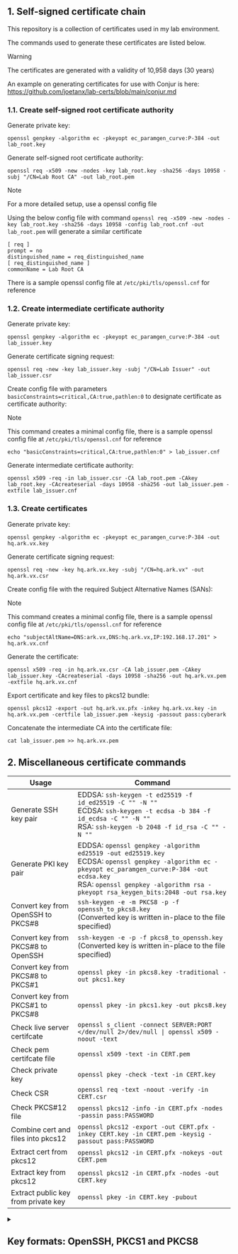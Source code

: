 ## 1. Self-signed certificate chain

This repository is a collection of certificates used in my lab environment.

The commands used to generate these certificates are listed below.

> [!Warning]
> 
> The certificates are generated with a validity of 10,958 days (30 years)

An example on generating certificates for use with Conjur is here: https://github.com/joetanx/lab-certs/blob/main/conjur.md

### 1.1. Create self-signed root certificate authority

Generate private key:

```
openssl genpkey -algorithm ec -pkeyopt ec_paramgen_curve:P-384 -out lab_root.key
```

Generate self-signed root certificate authority:

```
openssl req -x509 -new -nodes -key lab_root.key -sha256 -days 10958 -subj "/CN=Lab Root CA" -out lab_root.pem
```

> [!Note]
> 
> For a more detailed setup, use a openssl config file
>
> Using the below config file with command `openssl req -x509 -new -nodes -key lab_root.key -sha256 -days 10958 -config lab_root.cnf -out lab_root.pem` will generate a similar certificate
> 
> ```
> [ req ]
> prompt = no
> distinguished_name = req_distinguished_name
> [ req_distinguished_name ]
> commonName = Lab Root CA
> ```
> 
> There is a sample openssl config file at `/etc/pki/tls/openssl.cnf` for reference

### 1.2. Create intermediate certificate authority

Generate private key:

```
openssl genpkey -algorithm ec -pkeyopt ec_paramgen_curve:P-384 -out lab_issuer.key
```

Generate certificate signing request:

```
openssl req -new -key lab_issuer.key -subj "/CN=Lab Issuer" -out lab_issuer.csr
```
Create config file with parameters `basicConstraints=critical,CA:true,pathlen:0` to designate certificate as certificate authority:

> [!Note]
> 
> This command creates a minimal config file, there is a sample openssl config file at `/etc/pki/tls/openssl.cnf` for reference

```
echo "basicConstraints=critical,CA:true,pathlen:0" > lab_issuer.cnf
```

Generate intermediate certificate authority:

```
openssl x509 -req -in lab_issuer.csr -CA lab_root.pem -CAkey lab_root.key -CAcreateserial -days 10958 -sha256 -out lab_issuer.pem -extfile lab_issuer.cnf
```

### 1.3. Create certificates

Generate private key:

```
openssl genpkey -algorithm ec -pkeyopt ec_paramgen_curve:P-384 -out hq.ark.vx.key
```

Generate certificate signing request:

```
openssl req -new -key hq.ark.vx.key -subj "/CN=hq.ark.vx" -out hq.ark.vx.csr
```

Create config file with the required Subject Alternative Names (SANs):

> [!Note]
> 
> This command creates a minimal config file, there is a sample openssl config file at `/etc/pki/tls/openssl.cnf` for reference

```
echo "subjectAltName=DNS:ark.vx,DNS:hq.ark.vx,IP:192.168.17.201" > hq.ark.vx.cnf
```

Generate the certificate:

```
openssl x509 -req -in hq.ark.vx.csr -CA lab_issuer.pem -CAkey lab_issuer.key -CAcreateserial -days 10958 -sha256 -out hq.ark.vx.pem -extfile hq.ark.vx.cnf
```

Export certificate and key files to pkcs12 bundle:

```
openssl pkcs12 -export -out hq.ark.vx.pfx -inkey hq.ark.vx.key -in hq.ark.vx.pem -certfile lab_issuer.pem -keysig -passout pass:cyberark
```

Concatenate the intermediate CA into the certificate file:

```
cat lab_issuer.pem >> hq.ark.vx.pem
```

## 2. Miscellaneous certificate commands

|Usage|Command|
|---|---|
|Generate SSH key pair|EDDSA: `ssh-keygen -t ed25519 -f id_ed25519 -C "" -N ""`<br>ECDSA: `ssh-keygen -t ecdsa -b 384 -f id_ecdsa -C "" -N ""`<br>RSA: `ssh-keygen -b 2048 -f id_rsa -C "" -N ""`|
|Generate PKI key pair|EDDSA: `openssl genpkey -algorithm ed25519 -out ed25519.key`<br>ECDSA: `openssl genpkey -algorithm ec -pkeyopt ec_paramgen_curve:P-384 -out ecdsa.key`<br>RSA: `openssl genpkey -algorithm rsa -pkeyopt rsa_keygen_bits:2048 -out rsa.key`|
|Convert key from OpenSSH to PKCS#8|`ssh-keygen -e -m PKCS8 -p -f openssh_to_pkcs8.key`<br>(Converted key is written in-place to the file specified)|
|Convert key from PKCS#8 to OpenSSH|`ssh-keygen -e -p -f pkcs8_to_openssh.key`<br>(Converted key is written in-place to the file specified)|
|Convert key from PKCS#8 to PKCS#1|`openssl pkey -in pkcs8.key -traditional -out pkcs1.key`|
|Convert key from PKCS#1 to PKCS#8|`openssl pkey -in pkcs1.key -out pkcs8.key`|
|Check live server certifcate|`openssl s_client -connect SERVER:PORT </dev/null 2>/dev/null \| openssl x509 -noout -text`|
|Check pem certifcate file|`openssl x509 -text -in CERT.pem`|
|Check private key|`openssl pkey -check -text -in CERT.key`|
|Check CSR|`openssl req -text -noout -verify -in CERT.csr`|
|Check PKCS#12 file|`openssl pkcs12 -info -in CERT.pfx -nodes -passin pass:PASSWORD`|
|Combine cert and files into pkcs12|`openssl pkcs12 -export -out CERT.pfx -inkey CERT.key -in CERT.pem -keysig -passout pass:PASSWORD`|
|Extract cert from pkcs12|`openssl pkcs12 -in CERT.pfx -nokeys -out CERT.pem`|
|Extract key from pkcs12|`openssl pkcs12 -in CERT.pfx -nodes -out CERT.key`|
|Extract public key from private key|`openssl pkey -in CERT.key -pubout`|

<details><summary><h2>Key formats: OpenSSH, PKCS1 and PKCS8</h2></summary>

### 1. `ssh-keygen` generates keys in OpenSSH format

#### 1.1. EDDSA:

```console
[root@foxtrot ~]# ssh-keygen -t ed25519 -f id_ed25519 -C "" -N ""
Generating public/private ed25519 key pair.
Your identification has been saved in id_ed25519
Your public key has been saved in id_ed25519.pub
The key fingerprint is:
SHA256:EhP2s+9ycmcdkZPC9n6rH43yWL8h3hblgZfdf0Y1Xi0
The key's randomart image is:
+--[ED25519 256]--+
|      o         .|
|     . o      E.+|
|      o o  .  o+B|
|       o o  +.===|
|      . S  . o.=+|
|       . .    oo*|
|          . .+o=+|
|        o.o +==o+|
|         =.o.o=*+|
+----[SHA256]-----+
[root@foxtrot ~]# cat id_ed25519
-----BEGIN OPENSSH PRIVATE KEY-----
b3BlbnNzaC1rZXktdjEAAAAABG5vbmUAAAAEbm9uZQAAAAAAAAABAAAAMwAAAAtzc2gtZW
QyNTUxOQAAACAFUJkloiDT5MWxXA8E7YCH0hwRMvTYTrura6o8miPkKgAAAIh7jugme47o
JgAAAAtzc2gtZWQyNTUxOQAAACAFUJkloiDT5MWxXA8E7YCH0hwRMvTYTrura6o8miPkKg
AAAEA3Xmaw5GH4AC2HPzgrfo5JS7OMlHbpscEIHuZDWxTP1AVQmSWiINPkxbFcDwTtgIfS
HBEy9NhOu6trqjyaI+QqAAAAAAECAwQF
-----END OPENSSH PRIVATE KEY-----
```

#### 1.2. ECDSA:

```console
[root@foxtrot ~]# ssh-keygen -t ecdsa -b 384 -f id_ecdsa -C "" -N ""
Generating public/private ecdsa key pair.
Your identification has been saved in id_ecdsa
Your public key has been saved in id_ecdsa.pub
The key fingerprint is:
SHA256:rvBwjwu38a+c/mGdA6NTFaealivok0RrW1GBSSq+tVs
The key's randomart image is:
+---[ECDSA 384]---+
|       ..o... .  |
|       .o .  +   |
|    . .  .  o    |
|   . .. .  =     |
|    ....S.O      |
|     o++.+ = .   |
|    =o*+E + +    |
|     O+@ = . .   |
|      O+B+o      |
+----[SHA256]-----+
[root@foxtrot ~]# cat id_ecdsa
-----BEGIN OPENSSH PRIVATE KEY-----
b3BlbnNzaC1rZXktdjEAAAAABG5vbmUAAAAEbm9uZQAAAAAAAAABAAAAiAAAABNlY2RzYS
1zaGEyLW5pc3RwMzg0AAAACG5pc3RwMzg0AAAAYQQJImk1ZwYNIgyzkRSCc4zRix7Rb4jQ
0uhFpCGMHeAK4ebXhtiVCSmmFm85GcDKO27qpf1lqVAToJYGpnotVoLgKI1aL1HznV8kEZ
oSjvrNQlwjETHhv0gBXBsz6v3v/soAAADIX2Wf3l9ln94AAAATZWNkc2Etc2hhMi1uaXN0
cDM4NAAAAAhuaXN0cDM4NAAAAGEECSJpNWcGDSIMs5EUgnOM0Yse0W+I0NLoRaQhjB3gCu
Hm14bYlQkpphZvORnAyjtu6qX9ZalQE6CWBqZ6LVaC4CiNWi9R851fJBGaEo76zUJcIxEx
4b9IAVwbM+r97/7KAAAAMD/rPOIeD836x8wiCmcLxvhNs0GzIgO1oeuXHYCF4zixLjTUv0
UYNvkc48pRG2BhngAAAAA=
-----END OPENSSH PRIVATE KEY-----
```

#### 1.3. RSA:

```console
[root@foxtrot ~]# ssh-keygen -b 2048 -f id_rsa -C "" -N ""
Generating public/private rsa key pair.
Your identification has been saved in id_rsa
Your public key has been saved in id_rsa.pub
The key fingerprint is:
SHA256:rdliSfAWrFzFzx3yAgmFRuue8MlG/clTHIO1ZbM7S2Y
The key's randomart image is:
+---[RSA 2048]----+
|       .o=o.  ..o|
|       .oo+ .o.+o|
|      ..=  +.++o |
|     . * +  +.oo.|
|      + S o  .oE |
|       O B o o+ o|
|        & . =  . |
|       o .   .   |
|                 |
+----[SHA256]-----+
[root@foxtrot ~]# cat id_rsa
-----BEGIN OPENSSH PRIVATE KEY-----
b3BlbnNzaC1rZXktdjEAAAAABG5vbmUAAAAEbm9uZQAAAAAAAAABAAABFwAAAAdzc2gtcn
NhAAAAAwEAAQAAAQEArEDY23VOdThEkUxacpvabTcVqq8tFvZwnxrAgzqPrmq1y8lpKTu4
NfSZdZe38iEODKRSvLED1vZi0DFWcja+SOMSQEJrMc1gLt/JqxDLh9kktt3WFFO95GMdje
JTYK4gmlwW+jSSNNYTPXUJ2CcYsam252TlM3Qf2Q75UXinUkUhkHz0+JLpcFBqVZQt1vyd
z3AAjGsyiBBtZWP+/9979GcyUvr4HbBMNzdKhEzl10p4fGvWdgRhPU90hGBSxcU/vDgevg
geSgbD8Cvw4uaulsaZDXCdRoDGx28lmbfjtrVJtRVP+MicUqzI0D+fPXLFV89XzE9hsENy
ijzsyETo8QAAA7jRSQoZ0UkKGQAAAAdzc2gtcnNhAAABAQCsQNjbdU51OESRTFpym9ptNx
Wqry0W9nCfGsCDOo+uarXLyWkpO7g19Jl1l7fyIQ4MpFK8sQPW9mLQMVZyNr5I4xJAQmsx
zWAu38mrEMuH2SS23dYUU73kYx2N4lNgriCaXBb6NJI01hM9dQnYJxixqbbnZOUzdB/ZDv
lReKdSRSGQfPT4kulwUGpVlC3W/J3PcACMazKIEG1lY/7/33v0ZzJS+vgdsEw3N0qETOXX
Snh8a9Z2BGE9T3SEYFLFxT+8OB6+CB5KBsPwK/Di5q6WxpkNcJ1GgMbHbyWZt+O2tUm1FU
/4yJxSrMjQP589csVXz1fMT2GwQ3KKPOzIROjxAAAAAwEAAQAAAQABAf03nBPC9VrXiuEK
fUPKXAl3/Uyhm+LY8XOzInLZzPUsxywpKGvpjky4C25RP+hO9can2AH7Kw4B5KoAos/OVo
LCTLxhEK/2S9gIYWgMoeSR69GvWBwuLTZfukIteIAhFKnlpplWe3KmUaxM/xFcSu9SoplB
loic3dzJGt0HivTHMkD/9nLIkiaetskA/DBO+itKBJx7Z7w8MI8BR4IlXSywm+RGBBwjfQ
jLCi51BCG0yvOOdC/SEbdg1eWbhT79MLmnsBP2p7eSp7WP2+W3/FAjfUKpZLtKDaHwQQXL
CrvRkx10nGZDsmJRZKls9zWil6TJ0Mb4+xeHFRn2BdvJAAAAgQDJ7bm/cY4f/GfxDvHr2j
tyLfpcaDLf2mmr0g7E3kUSXou9rOExB3Z47J9sgtK7Qf51OgicjTFrRxHZkHENElhSd3mA
64cdM6Yw0sRTeeExRcnF7z1EyGDk/COkLqCw+wpiADlvekKErOuhTCpANH4Gko2dfBIdXm
uWihpzTkUCPwAAAIEA6QZHP9Yg19+Trg8QDlstz2ilwhJolHeG8YLkaiWQ/u8JbfBIo+w6
bcUsB46NlxRwZZEA7wy6qPZHcSZ/qshLJKO3BgZoOmZe1j0drpVMqIax6mbWhnHEk47a5l
5hgr6h9qdHcF3S2088o9rSHCkNbrjb8zRVgiu/3zimJhD7xGkAAACBAL08p9kCswBxjQ2v
/L3fuqWhPhLAyFjIgD5CWJfhys7DBRk09QHQj0mGCr1gjrhnfTyVFU9DZwOaWR6fecYBv2
c8SB1D8i3gw7wcQizka9pPBUJ4d4De2tL4Ztnn2uENFs5Q9zLUSuGU0syGV3MjMc+ItwPx
WXlkhegYmdXOQc9JAAAAAAEC
-----END OPENSSH PRIVATE KEY-----
```

### 2. `openssl` generates keys in PKCS8 format

#### 2.1. EDDSA:

```console
[root@foxtrot ~]# openssl genpkey -algorithm ed25519 -out ed25519_pkcs8.key
[root@foxtrot ~]# cat ed25519_pkcs8.key
-----BEGIN PRIVATE KEY-----
MC4CAQAwBQYDK2VwBCIEIJyWodKqZsYLw/kFFTJAGw8hLg0PW9KMb1IlbZ8QShnG
-----END PRIVATE KEY-----
```

#### 2.2. ECDSA:

```console
[root@foxtrot ~]# openssl genpkey -algorithm ec -pkeyopt ec_paramgen_curve:P-384 -out ecdsa_pkcs8.key
[root@foxtrot ~]# cat ecdsa_pkcs8.key
-----BEGIN PRIVATE KEY-----
MIG2AgEAMBAGByqGSM49AgEGBSuBBAAiBIGeMIGbAgEBBDBbLlWroJ85KnKFfa34
P4k3WtLRzfUV/MbFsQc88Kr1+kvQqhk/kMsBh/3XjVGLJeehZANiAASL2cJukCqs
w4ZYLU8ASlxgCze31Xgh/3LWx+3CziCDyr8IxGt2trOr0Hu4tMri+fySfCITXp8c
6N4AYdfgklBTBA7ujcf/cp00/NpQAXChYc8iHoRMz0Wsi12Zb3LVOjE=
-----END PRIVATE KEY-----
```

#### 2.3. RSA:

```console
[root@foxtrot ~]# openssl genpkey -algorithm rsa -pkeyopt rsa_keygen_bits:2048 -out rsa_pkcs8.key
............+..+.+...........+.+...+.....+.+.....+...+..........+...+...+.........+..+...+..........+........+...+....+...........+++++++++++++++++++++++++++++++++++++++++++++++++++++++++++++++++*..+......+...+..+....+...........+.+...+..+...+.+++++++++++++++++++++++++++++++++++++++++++++++++++++++++++++++++*..+.....+...............+.+......+..+...+....+....................+.+..............+.+...+..............+...............+.+......+........+.......+........+.+.................+.......+..+....+............+..+.......+..............+.+...+......+......+...+..+....+...........+.+...+............+..+......+.+.....+.........+......+..................+.+..+++++++++++++++++++++++++++++++++++++++++++++++++++++++++++++++++
.+..........+...............+......+..+.......+..............................+..+++++++++++++++++++++++++++++++++++++++++++++++++++++++++++++++++*..+...+............+...+....+......+.....+++++++++++++++++++++++++++++++++++++++++++++++++++++++++++++++++*............+...+...+......+...............+......+.........+.+...+..............+......+.........+.+..+...+.+.....+..........+.....+...+......+............+.......+..+......+...................+...+.....+...+....+......+..+.+..+.........................+..+......+....+..+.+............+..+....+.....+.......+.....+.........+...+..........+........+.......+...+++++++++++++++++++++++++++++++++++++++++++++++++++++++++++++++++
[root@foxtrot ~]# cat rsa_pkcs8.key
-----BEGIN PRIVATE KEY-----
MIIEvgIBADANBgkqhkiG9w0BAQEFAASCBKgwggSkAgEAAoIBAQDfm0rVrGvoflMp
IuDcn+RPrnEIDLpTmSUVJdJa2oWbp66RCPkra2bNqrTRfvqCepo8TsNtZwozaimH
mFJp511woGzew/s6oTgolwaWyEdXAKqvRMENe9R/SOpTOm3gWw2MdcE1Gpb1YmG/
J4UH6eSAsvQAcy/93SrsAZGVmwweWSFo9cC2QVCbSR1yNPU45NTEEsO5RSy9MSJJ
4F1yvdygxmhYqj+zMeR7ENFkCzYOR4o2Df3Z2iZWNe0q4JaVSePingC8YJ4u/UXi
n4nfqzEIozv/vLy4TwkiOkHwUAzq4uKFArUCmLDGYTC+4R+OFw8o7v92wBBxNnOr
VQ+yJAIDAgMBAAECggEAANDhG5laU3Mk168DeC8y5KZmBOeAINet7qz3OhvuBgX0
C7CU+ndL3QX5lctCQHg06rrZIf8Q1HagtU9i+1CFGej3YU5uV2XbNJq2MN877tYy
pK0VjPh5RuNXOdcX4meypvVqeH9sDiril9qLopUvn2m+nQwXsr0p3YDi0a7vcKvC
jmQEWn6z0Rs0YikKIIwewZOzZk93r6mbAUX9smfIj2WD0kepDWKVR8mNLt0nXM0p
CFU3I/tAIQRY/u1mYzbfnuhB4OGFoskGYHQ86TUPBUC5gce/JPRsGxwimi3Fug0J
RJvRjieJ+GCR2dOjWzDpzojC0W9Hyol2+v+oAIWGQQKBgQDi5oGWx33FDCP4lsVv
Qgvsuyv7BjXcF2gRyZ1oXa6LArwJ9nFVqN21ViAhZIJYGADA54DA6anrgP8FU13r
duPie4hBfgTPupJqrpAgdduKMHnVnRRlvxUNarK+lBHw9RXYLXRmdWAnbdp3a6NU
tdmGlySTKrnhDQU+6IGAnvix8wKBgQD8SKU4rWd0hOBC5iWBNPoSkSETApI5apii
+19H2aswPU9pTuWE6ChYplfx7IRXvXCPbmanAwnhPLHYaF4WbXz32ZrewGBz5hl6
f92gJLh4BWUlT0UrtXwiwV1OuSCK3lnZyRaK1XRZuOdvfunyBiLGBqGFKuLsTIU4
jAIzbyBjsQKBgQDVjcHWGbhj50NLywvT5UO38Yo5XuT+WwFWDH4cJmAK8e3tKogM
6TySWZcwFpsfMqgy5zClYMbOosBjUM2KuoFNPptFmMgKgz0fL2DzTDnu3CUvSgJS
qP+1ewD0ogQo12NR7aYqcLqpIZmG4EX/ipBLPqHr6UC9cjXHual5VyYWxQKBgQCI
VlX7qDJllL2BSdDw34lZaVbfaB9Pqhysz33xXV+XJTr6JSoCRlgveE3ErtXieL0Q
tlABZ7H6KAvQcK6QHkFPzChWws4dNDeGrP0/YzjRm9DKdelisqRQQAFF3uQISBt0
h6iIBMzpA/UGmyagpdI7BDBbwA58Nuoz4e36j86IMQKBgAO2+j0+XYmWE2RhhLdI
wyfxuPlNf4L6owtEtOz6OedwJleyP0EB5e9JyB8ONNf0VCFzw2B7+7pNCC7Sapbw
y/5uc1pu0jtzlIdjTgDW5DrRoQfjEyDRX1By5FgAtIf/ANDgLRQ4P0N5mZCBDd5W
yCQ1DMtlH6fxeRhSisvWwoxR
-----END PRIVATE KEY-----
```

### 3. `ssh-keygen` can convert keys between OpenSSH and PKCS8 formats

#### 3.1. EDDSA:

> [!Note]
> 
> OpenSSH doesn't currently support reading or writing Ed25519 keys in any format other than the OpenSSH native key format.
> 
> https://bugzilla.mindrot.org/show_bug.cgi?id=3195

- `ssh-keygen -e -m PKCS8 -p -f ed25519_pkcs8.key` does nothing
- `ssh-keygen -e -p -f id_ed25519` throws error: `Failed to load key id_ed25519: invalid format`

Alternatively, the [sshpk](https://www.npmjs.com/package/sshpk) npm package performs this conversion

|Usage|Command|
|---|---|
|Convert key from OpenSSH to PKCS#8|`sshpk-conv -p -t pkcs8 id_eddsa \| tee eddsa.key`|
|Convert key from PKCS#8 to OpenSSH|`sshpk-conv -p -t ssh eddsa_pkcs8.key \| tee id_eddsa`|

#### 3.2. ECDSA:

##### 3.2.1. OpenSSH to PKCS8

```console
[root@foxtrot ~]# mv id_ecdsa ecdsa_pkcs8.key
[root@foxtrot ~]# ssh-keygen -e -m PKCS8 -p -f ecdsa_pkcs8.key
Key has comment ''
Enter new passphrase (empty for no passphrase):
Enter same passphrase again:
Your identification has been saved with the new passphrase.
[root@foxtrot ~]# cat ecdsa_pkcs8.key
-----BEGIN PRIVATE KEY-----
MIG2AgEAMBAGByqGSM49AgEGBSuBBAAiBIGeMIGbAgEBBDA/6zziHg/N+sfMIgpn
C8b4TbNBsyIDtaHrlx2AheM4sS401L9FGDb5HOPKURtgYZ6hZANiAAQJImk1ZwYN
IgyzkRSCc4zRix7Rb4jQ0uhFpCGMHeAK4ebXhtiVCSmmFm85GcDKO27qpf1lqVAT
oJYGpnotVoLgKI1aL1HznV8kEZoSjvrNQlwjETHhv0gBXBsz6v3v/so=
-----END PRIVATE KEY-----
```

##### 3.2.2. PKCS8 to OpenSSH

```console
[root@foxtrot ~]# mv ecdsa_pkcs8.key id_ecdsa
[root@foxtrot ~]# ssh-keygen -e -p -f id_ecdsa
Enter new passphrase (empty for no passphrase):
Enter same passphrase again:
Your identification has been saved with the new passphrase.
[root@foxtrot ~]# cat id_ecdsa
-----BEGIN OPENSSH PRIVATE KEY-----
b3BlbnNzaC1rZXktdjEAAAAABG5vbmUAAAAEbm9uZQAAAAAAAAABAAAAiAAAABNlY2RzYS
1zaGEyLW5pc3RwMzg0AAAACG5pc3RwMzg0AAAAYQQJImk1ZwYNIgyzkRSCc4zRix7Rb4jQ
0uhFpCGMHeAK4ebXhtiVCSmmFm85GcDKO27qpf1lqVAToJYGpnotVoLgKI1aL1HznV8kEZ
oSjvrNQlwjETHhv0gBXBsz6v3v/soAAADIhAXncIQF53AAAAATZWNkc2Etc2hhMi1uaXN0
cDM4NAAAAAhuaXN0cDM4NAAAAGEECSJpNWcGDSIMs5EUgnOM0Yse0W+I0NLoRaQhjB3gCu
Hm14bYlQkpphZvORnAyjtu6qX9ZalQE6CWBqZ6LVaC4CiNWi9R851fJBGaEo76zUJcIxEx
4b9IAVwbM+r97/7KAAAAMD/rPOIeD836x8wiCmcLxvhNs0GzIgO1oeuXHYCF4zixLjTUv0
UYNvkc48pRG2BhngAAAAA=
-----END OPENSSH PRIVATE KEY-----
```

#### 3.3. RSA:

##### 3.3.1. OpenSSH to PKCS8

```console
[root@foxtrot ~]# mv id_rsa rsa_pkcs8.key
[root@foxtrot ~]# ssh-keygen -e -m PKCS8 -p -f rsa_pkcs8.key
Key has comment ''
Enter new passphrase (empty for no passphrase):
Enter same passphrase again:
Your identification has been saved with the new passphrase.
[root@foxtrot ~]# cat rsa_pkcs8.key
-----BEGIN PRIVATE KEY-----
MIIEvQIBADANBgkqhkiG9w0BAQEFAASCBKcwggSjAgEAAoIBAQCsQNjbdU51OESR
TFpym9ptNxWqry0W9nCfGsCDOo+uarXLyWkpO7g19Jl1l7fyIQ4MpFK8sQPW9mLQ
MVZyNr5I4xJAQmsxzWAu38mrEMuH2SS23dYUU73kYx2N4lNgriCaXBb6NJI01hM9
dQnYJxixqbbnZOUzdB/ZDvlReKdSRSGQfPT4kulwUGpVlC3W/J3PcACMazKIEG1l
Y/7/33v0ZzJS+vgdsEw3N0qETOXXSnh8a9Z2BGE9T3SEYFLFxT+8OB6+CB5KBsPw
K/Di5q6WxpkNcJ1GgMbHbyWZt+O2tUm1FU/4yJxSrMjQP589csVXz1fMT2GwQ3KK
POzIROjxAgMBAAECggEAAQH9N5wTwvVa14rhCn1DylwJd/1MoZvi2PFzsyJy2cz1
LMcsKShr6Y5MuAtuUT/oTvXGp9gB+ysOAeSqAKLPzlaCwky8YRCv9kvYCGFoDKHk
kevRr1gcLi02X7pCLXiAIRSp5aaZVntyplGsTP8RXErvUqKZQZaInN3cyRrdB4r0
xzJA//ZyyJImnrbJAPwwTvorSgSce2e8PDCPAUeCJV0ssJvkRgQcI30IywoudQQh
tMrzjnQv0hG3YNXlm4U+/TC5p7AT9qe3kqe1j9vlt/xQI31CqWS7Sg2h8EEFywq7
0ZMddJxmQ7JiUWSpbPc1opekydDG+PsXhxUZ9gXbyQKBgQDpBkc/1iDX35OuDxAO
Wy3PaKXCEmiUd4bxguRqJZD+7wlt8Eij7DptxSwHjo2XFHBlkQDvDLqo9kdxJn+q
yEsko7cGBmg6Zl7WPR2ulUyohrHqZtaGccSTjtrmXmGCvqH2p0dwXdLbTzyj2tIc
KQ1uuNvzNFWCK7/fOKYmEPvEaQKBgQC9PKfZArMAcY0Nr/y937qloT4SwMhYyIA+
QliX4crOwwUZNPUB0I9Jhgq9YI64Z308lRVPQ2cDmlken3nGAb9nPEgdQ/It4MO8
HEIs5GvaTwVCeHeA3trS+GbZ59rhDRbOUPcy1ErhlNLMhldzIzHPiLcD8Vl5ZIXo
GJnVzkHPSQKBgEkfDDqO4c17veavmVU37V8ZMnJ8vk5gV3rvnOdmFGK69ZWHAfRW
S1totNFGPU38PuzQHJ/muagNaAusjgE0Ssgbi3IbjpdMylOl5+uBtAVqBuhMDuMv
TgUTncMOOMEDOuWgRj2PY3woGBo+rxHhG/LzlSly8aYgPlw4dYKab7aJAoGAEBp+
ShhRtUL0duq3/kxwrLGY/62KHwwI5cNtmJctVAUChQ+dnebqmp4egdkarBSacrJZ
GuKofIUA+nsluLTjXdyiYmMq076hyXs6ImnZx70bvHlV6hCM3JEo53g0hxw/CZWY
Q6oPKT0p5x+zh2fCUF/Y+yvpqkvknUiiprAjp4kCgYEAye25v3GOH/xn8Q7x69o7
ci36XGgy39ppq9IOxN5FEl6LvazhMQd2eOyfbILSu0H+dToInI0xa0cR2ZBxDRJY
Und5gOuHHTOmMNLEU3nhMUXJxe89RMhg5PwjpC6gsPsKYgA5b3pChKzroUwqQDR+
BpKNnXwSHV5rlooac05FAj8=
-----END PRIVATE KEY-----
```

##### 3.3.2. PKCS8 to OpenSSH

```console
[root@foxtrot ~]# mv rsa_pkcs8.key id_rsa
[root@foxtrot ~]# ssh-keygen -e -p -f id_rsa
Enter new passphrase (empty for no passphrase):
Enter same passphrase again:
Your identification has been saved with the new passphrase.
[root@foxtrot ~]# cat id_rsa
-----BEGIN OPENSSH PRIVATE KEY-----
b3BlbnNzaC1rZXktdjEAAAAABG5vbmUAAAAEbm9uZQAAAAAAAAABAAABFwAAAAdzc2gtcn
NhAAAAAwEAAQAAAQEArEDY23VOdThEkUxacpvabTcVqq8tFvZwnxrAgzqPrmq1y8lpKTu4
NfSZdZe38iEODKRSvLED1vZi0DFWcja+SOMSQEJrMc1gLt/JqxDLh9kktt3WFFO95GMdje
JTYK4gmlwW+jSSNNYTPXUJ2CcYsam252TlM3Qf2Q75UXinUkUhkHz0+JLpcFBqVZQt1vyd
z3AAjGsyiBBtZWP+/9979GcyUvr4HbBMNzdKhEzl10p4fGvWdgRhPU90hGBSxcU/vDgevg
geSgbD8Cvw4uaulsaZDXCdRoDGx28lmbfjtrVJtRVP+MicUqzI0D+fPXLFV89XzE9hsENy
ijzsyETo8QAAA7jUU8jO1FPIzgAAAAdzc2gtcnNhAAABAQCsQNjbdU51OESRTFpym9ptNx
Wqry0W9nCfGsCDOo+uarXLyWkpO7g19Jl1l7fyIQ4MpFK8sQPW9mLQMVZyNr5I4xJAQmsx
zWAu38mrEMuH2SS23dYUU73kYx2N4lNgriCaXBb6NJI01hM9dQnYJxixqbbnZOUzdB/ZDv
lReKdSRSGQfPT4kulwUGpVlC3W/J3PcACMazKIEG1lY/7/33v0ZzJS+vgdsEw3N0qETOXX
Snh8a9Z2BGE9T3SEYFLFxT+8OB6+CB5KBsPwK/Di5q6WxpkNcJ1GgMbHbyWZt+O2tUm1FU
/4yJxSrMjQP589csVXz1fMT2GwQ3KKPOzIROjxAAAAAwEAAQAAAQABAf03nBPC9VrXiuEK
fUPKXAl3/Uyhm+LY8XOzInLZzPUsxywpKGvpjky4C25RP+hO9can2AH7Kw4B5KoAos/OVo
LCTLxhEK/2S9gIYWgMoeSR69GvWBwuLTZfukIteIAhFKnlpplWe3KmUaxM/xFcSu9SoplB
loic3dzJGt0HivTHMkD/9nLIkiaetskA/DBO+itKBJx7Z7w8MI8BR4IlXSywm+RGBBwjfQ
jLCi51BCG0yvOOdC/SEbdg1eWbhT79MLmnsBP2p7eSp7WP2+W3/FAjfUKpZLtKDaHwQQXL
CrvRkx10nGZDsmJRZKls9zWil6TJ0Mb4+xeHFRn2BdvJAAAAgQDJ7bm/cY4f/GfxDvHr2j
tyLfpcaDLf2mmr0g7E3kUSXou9rOExB3Z47J9sgtK7Qf51OgicjTFrRxHZkHENElhSd3mA
64cdM6Yw0sRTeeExRcnF7z1EyGDk/COkLqCw+wpiADlvekKErOuhTCpANH4Gko2dfBIdXm
uWihpzTkUCPwAAAIEA6QZHP9Yg19+Trg8QDlstz2ilwhJolHeG8YLkaiWQ/u8JbfBIo+w6
bcUsB46NlxRwZZEA7wy6qPZHcSZ/qshLJKO3BgZoOmZe1j0drpVMqIax6mbWhnHEk47a5l
5hgr6h9qdHcF3S2088o9rSHCkNbrjb8zRVgiu/3zimJhD7xGkAAACBAL08p9kCswBxjQ2v
/L3fuqWhPhLAyFjIgD5CWJfhys7DBRk09QHQj0mGCr1gjrhnfTyVFU9DZwOaWR6fecYBv2
c8SB1D8i3gw7wcQizka9pPBUJ4d4De2tL4Ztnn2uENFs5Q9zLUSuGU0syGV3MjMc+ItwPx
WXlkhegYmdXOQc9JAAAAAAEC
-----END OPENSSH PRIVATE KEY-----
```

### 4. `openssl` can convert keys between PKCS8 and PKCS1 formats

#### 4.1. EDDSA:

PKCS1 doesn't seem to be supported for EDDSA

```console
[root@foxtrot ~]# openssl pkey -in ed25519_pkcs8.key -traditional -out ed25519_pkcs1.key
80CBA973187F0000:error:0480006E:PEM routines:PEM_write_bio_PrivateKey_traditional:unsupported public key type:crypto/pem/pem_pkey.c:345:
[root@foxtrot ~]# openssl pkey -in ed25519_pkcs8.key
```

#### 4.2. ECDSA:

##### 4.2.1. PKCS8 to PKCS1:

```console
[root@foxtrot ~]# openssl pkey -in ecdsa_pkcs8.key -traditional -out ecdsa_pkcs1.key
[root@foxtrot ~]# cat ecdsa_pkcs1.key
-----BEGIN EC PRIVATE KEY-----
MIGkAgEBBDA/6zziHg/N+sfMIgpnC8b4TbNBsyIDtaHrlx2AheM4sS401L9FGDb5
HOPKURtgYZ6gBwYFK4EEACKhZANiAAQJImk1ZwYNIgyzkRSCc4zRix7Rb4jQ0uhF
pCGMHeAK4ebXhtiVCSmmFm85GcDKO27qpf1lqVAToJYGpnotVoLgKI1aL1HznV8k
EZoSjvrNQlwjETHhv0gBXBsz6v3v/so=
-----END EC PRIVATE KEY-----
```

##### 4.2.2. PKCS1 to PKCS8:

```console
[root@foxtrot ~]# openssl pkey -in ecdsa_pkcs1.key
-----BEGIN PRIVATE KEY-----
MIG2AgEAMBAGByqGSM49AgEGBSuBBAAiBIGeMIGbAgEBBDA/6zziHg/N+sfMIgpn
C8b4TbNBsyIDtaHrlx2AheM4sS401L9FGDb5HOPKURtgYZ6hZANiAAQJImk1ZwYN
IgyzkRSCc4zRix7Rb4jQ0uhFpCGMHeAK4ebXhtiVCSmmFm85GcDKO27qpf1lqVAT
oJYGpnotVoLgKI1aL1HznV8kEZoSjvrNQlwjETHhv0gBXBsz6v3v/so=
-----END PRIVATE KEY-----
```

#### 4.3. RSA:

##### 4.3.1. PKCS8 to PKCS1:

```console
[root@foxtrot ~]# openssl pkey -in rsa_pkcs8.key -traditional -out rsa_pkcs1.key
[root@foxtrot ~]# cat rsa_pkcs1.key
-----BEGIN RSA PRIVATE KEY-----
MIIEowIBAAKCAQEArEDY23VOdThEkUxacpvabTcVqq8tFvZwnxrAgzqPrmq1y8lp
KTu4NfSZdZe38iEODKRSvLED1vZi0DFWcja+SOMSQEJrMc1gLt/JqxDLh9kktt3W
FFO95GMdjeJTYK4gmlwW+jSSNNYTPXUJ2CcYsam252TlM3Qf2Q75UXinUkUhkHz0
+JLpcFBqVZQt1vydz3AAjGsyiBBtZWP+/9979GcyUvr4HbBMNzdKhEzl10p4fGvW
dgRhPU90hGBSxcU/vDgevggeSgbD8Cvw4uaulsaZDXCdRoDGx28lmbfjtrVJtRVP
+MicUqzI0D+fPXLFV89XzE9hsENyijzsyETo8QIDAQABAoIBAAEB/TecE8L1WteK
4Qp9Q8pcCXf9TKGb4tjxc7MictnM9SzHLCkoa+mOTLgLblE/6E71xqfYAfsrDgHk
qgCiz85WgsJMvGEQr/ZL2AhhaAyh5JHr0a9YHC4tNl+6Qi14gCEUqeWmmVZ7cqZR
rEz/EVxK71KimUGWiJzd3Mka3QeK9McyQP/2csiSJp62yQD8ME76K0oEnHtnvDww
jwFHgiVdLLCb5EYEHCN9CMsKLnUEIbTK8450L9IRt2DV5ZuFPv0wuaewE/ant5Kn
tY/b5bf8UCN9Qqlku0oNofBBBcsKu9GTHXScZkOyYlFkqWz3NaKXpMnQxvj7F4cV
GfYF28kCgYEA6QZHP9Yg19+Trg8QDlstz2ilwhJolHeG8YLkaiWQ/u8JbfBIo+w6
bcUsB46NlxRwZZEA7wy6qPZHcSZ/qshLJKO3BgZoOmZe1j0drpVMqIax6mbWhnHE
k47a5l5hgr6h9qdHcF3S2088o9rSHCkNbrjb8zRVgiu/3zimJhD7xGkCgYEAvTyn
2QKzAHGNDa/8vd+6paE+EsDIWMiAPkJYl+HKzsMFGTT1AdCPSYYKvWCOuGd9PJUV
T0NnA5pZHp95xgG/ZzxIHUPyLeDDvBxCLORr2k8FQnh3gN7a0vhm2efa4Q0WzlD3
MtRK4ZTSzIZXcyMxz4i3A/FZeWSF6BiZ1c5Bz0kCgYBJHww6juHNe73mr5lVN+1f
GTJyfL5OYFd675znZhRiuvWVhwH0VktbaLTRRj1N/D7s0Byf5rmoDWgLrI4BNErI
G4tyG46XTMpTpefrgbQFagboTA7jL04FE53DDjjBAzrloEY9j2N8KBgaPq8R4Rvy
85UpcvGmID5cOHWCmm+2iQKBgBAafkoYUbVC9Hbqt/5McKyxmP+tih8MCOXDbZiX
LVQFAoUPnZ3m6pqeHoHZGqwUmnKyWRriqHyFAPp7Jbi0413comJjKtO+ocl7OiJp
2ce9G7x5VeoQjNyRKOd4NIccPwmVmEOqDyk9Kecfs4dnwlBf2Psr6apL5J1Ioqaw
I6eJAoGBAMntub9xjh/8Z/EO8evaO3It+lxoMt/aaavSDsTeRRJei72s4TEHdnjs
n2yC0rtB/nU6CJyNMWtHEdmQcQ0SWFJ3eYDrhx0zpjDSxFN54TFFycXvPUTIYOT8
I6QuoLD7CmIAOW96QoSs66FMKkA0fgaSjZ18Eh1ea5aKGnNORQI/
-----END RSA PRIVATE KEY-----
```

##### 4.3.2. PKCS1 to PKCS8:

```console
[root@foxtrot ~]# openssl pkey -in rsa_pkcs1.key
-----BEGIN PRIVATE KEY-----
MIIEvQIBADANBgkqhkiG9w0BAQEFAASCBKcwggSjAgEAAoIBAQCsQNjbdU51OESR
TFpym9ptNxWqry0W9nCfGsCDOo+uarXLyWkpO7g19Jl1l7fyIQ4MpFK8sQPW9mLQ
MVZyNr5I4xJAQmsxzWAu38mrEMuH2SS23dYUU73kYx2N4lNgriCaXBb6NJI01hM9
dQnYJxixqbbnZOUzdB/ZDvlReKdSRSGQfPT4kulwUGpVlC3W/J3PcACMazKIEG1l
Y/7/33v0ZzJS+vgdsEw3N0qETOXXSnh8a9Z2BGE9T3SEYFLFxT+8OB6+CB5KBsPw
K/Di5q6WxpkNcJ1GgMbHbyWZt+O2tUm1FU/4yJxSrMjQP589csVXz1fMT2GwQ3KK
POzIROjxAgMBAAECggEAAQH9N5wTwvVa14rhCn1DylwJd/1MoZvi2PFzsyJy2cz1
LMcsKShr6Y5MuAtuUT/oTvXGp9gB+ysOAeSqAKLPzlaCwky8YRCv9kvYCGFoDKHk
kevRr1gcLi02X7pCLXiAIRSp5aaZVntyplGsTP8RXErvUqKZQZaInN3cyRrdB4r0
xzJA//ZyyJImnrbJAPwwTvorSgSce2e8PDCPAUeCJV0ssJvkRgQcI30IywoudQQh
tMrzjnQv0hG3YNXlm4U+/TC5p7AT9qe3kqe1j9vlt/xQI31CqWS7Sg2h8EEFywq7
0ZMddJxmQ7JiUWSpbPc1opekydDG+PsXhxUZ9gXbyQKBgQDpBkc/1iDX35OuDxAO
Wy3PaKXCEmiUd4bxguRqJZD+7wlt8Eij7DptxSwHjo2XFHBlkQDvDLqo9kdxJn+q
yEsko7cGBmg6Zl7WPR2ulUyohrHqZtaGccSTjtrmXmGCvqH2p0dwXdLbTzyj2tIc
KQ1uuNvzNFWCK7/fOKYmEPvEaQKBgQC9PKfZArMAcY0Nr/y937qloT4SwMhYyIA+
QliX4crOwwUZNPUB0I9Jhgq9YI64Z308lRVPQ2cDmlken3nGAb9nPEgdQ/It4MO8
HEIs5GvaTwVCeHeA3trS+GbZ59rhDRbOUPcy1ErhlNLMhldzIzHPiLcD8Vl5ZIXo
GJnVzkHPSQKBgEkfDDqO4c17veavmVU37V8ZMnJ8vk5gV3rvnOdmFGK69ZWHAfRW
S1totNFGPU38PuzQHJ/muagNaAusjgE0Ssgbi3IbjpdMylOl5+uBtAVqBuhMDuMv
TgUTncMOOMEDOuWgRj2PY3woGBo+rxHhG/LzlSly8aYgPlw4dYKab7aJAoGAEBp+
ShhRtUL0duq3/kxwrLGY/62KHwwI5cNtmJctVAUChQ+dnebqmp4egdkarBSacrJZ
GuKofIUA+nsluLTjXdyiYmMq076hyXs6ImnZx70bvHlV6hCM3JEo53g0hxw/CZWY
Q6oPKT0p5x+zh2fCUF/Y+yvpqkvknUiiprAjp4kCgYEAye25v3GOH/xn8Q7x69o7
ci36XGgy39ppq9IOxN5FEl6LvazhMQd2eOyfbILSu0H+dToInI0xa0cR2ZBxDRJY
Und5gOuHHTOmMNLEU3nhMUXJxe89RMhg5PwjpC6gsPsKYgA5b3pChKzroUwqQDR+
BpKNnXwSHV5rlooac05FAj8=
-----END PRIVATE KEY-----
```

</details>
